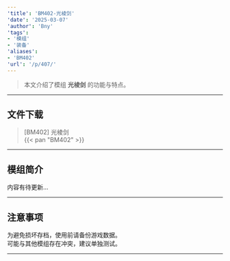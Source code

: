 ```yaml
---
'title': 'BM402-光棱剑'
'date': '2025-03-07'
'author': 'Bny'
'tags':
- '模组'
- '装备'
'aliases':
- 'BM402'
'url': '/p/407/'
---
```


> 本文介绍了模组 **光棱剑** 的功能与特点。

---

## 文件下载

> [BM402] 光棱剑  
{{< pan "BM402" >}}  

---

## 模组简介

>  
内容有待更新...  

---

## 注意事项

>  
为避免损坏存档，使用前请备份游戏数据。  
可能与其他模组存在冲突，建议单独测试。  

---

